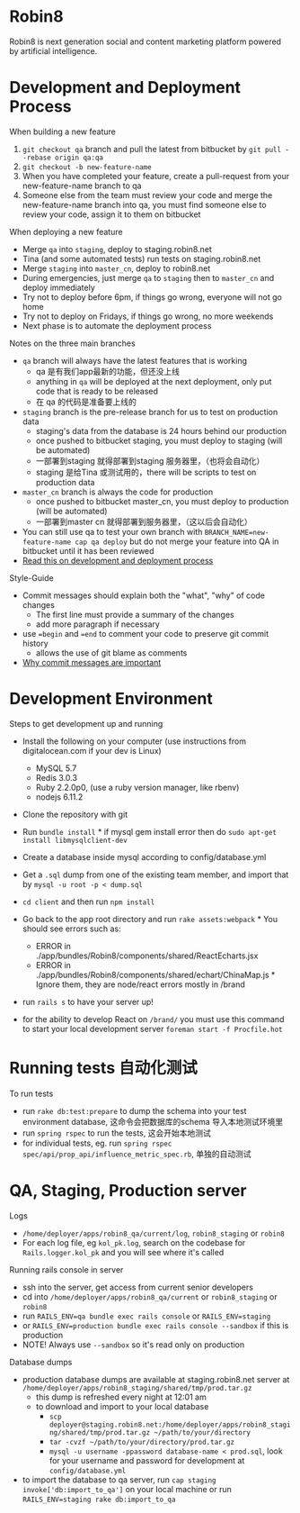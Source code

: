 Robin8
======
Robin8 is next generation social and content marketing platform powered
by artificial intelligence.

# Development and Deployment Process

  When building a new feature

  1. `git checkout qa` branch and pull the latest from bitbucket by
     `git pull --rebase origin qa:qa`
  2. `git checkout -b new-feature-name`
  3. When you have completed your feature, create a pull-request from your
     new-feature-name branch to qa
  4. Someone else from the team must review your code and merge the
     new-feature-name branch into qa, you must find someone else to review
     your code, assign it to them on bitbucket

  When deploying a new feature

  * Merge `qa` into `staging`, deploy to staging.robin8.net
  * Tina (and some automated tests) run tests on staging.robin8.net
  * Merge `staging` into `master_cn`, deploy to robin8.net
  * During emergencies, just merge `qa` to `staging` then to `master_cn` and
    deploy immediately
  * Try not to deploy before 6pm, if things go wrong, everyone will not go
     home
  * Try not to deploy on Fridays, if things go wrong, no more weekends
  * Next phase is to automate the deployment process

  Notes on the three main branches

  * `qa` branch will always have the latest features that is working
    * qa 是有我们app最新的功能，但还没上线
    * anything in `qa` will be deployed at the next deployment, only put code
      that is ready to be released
    * 在 qa 的代码是准备要上线的
  * `staging` branch is the pre-release branch for us to test on production data
    * staging's data from the database is 24 hours behind our production
    * once pushed to bitbucket staging, you must deploy to staging (will be
      automated)
    * 一部署到staging 就得部署到staging 服务器里，（也将会自动化）
    * staging 是给Tina 或测试用的，there will be scripts to test on production
      data
  * `master_cn` branch is always the code for production
    * once pushed to bitbucket master_cn, you must deploy to production (will be
      automated)
    * 一部署到master cn 就得部署到服务器里，（这以后会自动化）
  * You can still use qa to test your own branch with
    `BRANCH_NAME=new-feature-name cap qa deploy` but do not merge your feature
    into QA in bitbucket until it has been reviewed
  * [Read this on development and deployment process](http://dltj.org/article/software-development-practice/)

  Style-Guide

  * Commit messages should explain both the "what", "why" of code changes
    * The first line must provide a summary of the changes
    * add more paragraph if necessary
  * use `=begin` and `=end` to comment your code to preserve git commit history
    * allows the use of git blame as comments
  * [Why commit messages are important](http://tbaggery.com/2008/04/19/a-note-about-git-commit-messages.html)

# Development Environment

  Steps to get development up and running

  * Install the following on your computer (use instructions from digitalocean.com if your dev is Linux)
    * MySQL 5.7
    * Redis 3.0.3
    * Ruby 2.2.0p0, (use a ruby version manager, like rbenv)
    * nodejs 6.11.2

  *  Clone the repository with git
  *  Run `bundle install`
    * if mysql gem install error then do `sudo apt-get install libmysqlclient-dev`
  *  Create a database inside mysql according to config/database.yml
  *  Get a `.sql` dump from one of the existing team member, and import that by
     `mysql -u root -p < dump.sql`
  *  `cd client` and then run `npm install`
  *  Go back to the app root directory and run `rake assets:webpack`
    * You should see errors such as:
      * ERROR in ./app/bundles/Robin8/components/shared/ReactEcharts.jsx
      * ERROR in ./app/bundles/Robin8/components/shared/echart/ChinaMap.js
    * Ignore them, they are node/react errors mostly in /brand
  * run `rails s` to have your server up!
  * for the ability to develop React on `/brand/` you must use this command to
    start your local development server `foreman start -f Procfile.hot`

# Running tests 自动化测试

  To run tests

  * run `rake db:test:prepare` to dump the schema into your test environment
    database, 这命令会把数据库的schema 导入本地测试环境里
  * run `spring rspec` to run the tests, 这会开始本地测试
  * for individual tests, eg. run `spring rspec
    spec/api/prop_api/influence_metric_spec.rb`, 单独的自动测试


# QA, Staging, Production server

  Logs
  * `/home/deployer/apps/robin8_qa/current/log`, `robin8_staging` or `robin8`
  * For each log file, eg `kol_pk.log`, search on the codebase for
    `Rails.logger.kol_pk` and you will see where it's called

  Running rails console in server

  * ssh into the server, get access from current senior developers
  * cd into `/home/deployer/apps/robin8_qa/current` or `robin8_staging` or
    `robin8`
  * run `RAILS_ENV=qa bundle exec rails console` or `RAILS_ENV=staging`
  * or `RAILS_ENV=production bundle exec rails console --sandbox` if this is production
  * NOTE! Always use `--sandbox` so it's read only on production

  Database dumps

  * production database dumps are available at staging.robin8.net server at
    `/home/deployer/apps/robin8_staging/shared/tmp/prod.tar.gz`
    * this dump is refreshed every night at 12:01 am
    * to download and import to your local database
      * `scp deployer@staging.robin8.net:/home/deployer/apps/robin8_staging/shared/tmp/prod.tar.gz
        ~/path/to/your/directory`
      * `tar -cvzf ~/path/to/your/directory/prod.tar.gz`
      * `mysql -u username -ppassword database-name < prod.sql`, look for your
        username and password for development at `config/database.yml`
  * to import the database to qa server, run `cap staging invoke['db:import_to_qa']`
    on your local machine or run `RAILS_ENV=staging rake db:import_to_qa`
